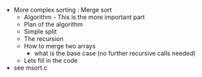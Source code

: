   * More complex sorting : Merge sort
    * Algorithm - This is the more important part
	- Plan of the algorithm
	- Simple split
	- The recursion
	- How to merge two arrays
		- what is the base case (no further recursive calls needed)
	- Lets fill in the code
  * see msort.c
